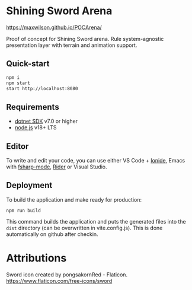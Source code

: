 # Shining Sword Arena

https://maxwilson.github.io/POCArena/

Proof of concept for Shining Sword arena. Rule system-agnostic presentation layer with terrain and animation support.

## Quick-start

```bash
npm i
npm start
start http://localhost:8080
```

## Requirements

* [dotnet SDK](https://www.microsoft.com/net/download/core) v7.0 or higher
* [node.js](https://nodejs.org) v18+ LTS


## Editor

To write and edit your code, you can use either VS Code + [Ionide](http://ionide.io/), Emacs with [fsharp-mode](https://github.com/fsharp/emacs-fsharp-mode), [Rider](https://www.jetbrains.com/rider/) or Visual Studio.


## Deployment

To build the application and make ready for production:
```
npm run build
```
This command builds the application and puts the generated files into the `dist` directory (can be overwritten in vite.config.js). This is done automatically on github after checkin.

# Attributions

Sword icon created by pongsakornRed - Flaticon. https://www.flaticon.com/free-icons/sword